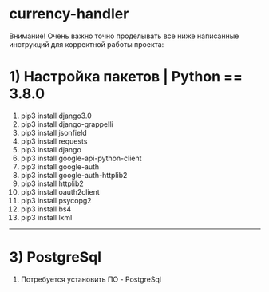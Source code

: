 # currency-handler

Внимание! Очень важно точно проделывать все ниже написанные инструкций для корректной работы проекта:
# 1) Настройка пакетов | Python == 3.8.0

1) pip3 install django3.0
2) pip3 install django-grappelli
3) pip3 install jsonfield
4) pip3 install requests
5) pip3 install django 
6) pip3 install google-api-python-client
7) pip3 install google-auth 
8) pip3 install google-auth-httplib2 
9) pip3 install httplib2 
10) pip3 install oauth2client
11) pip3 install psycopg2
12) pip3 install bs4
13) pip3 install lxml

----------------------------------------------

# 3) PostgreSql 

1) Потребуется установить ПО - PostgreSql


